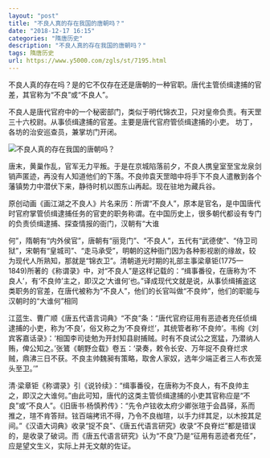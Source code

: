 ```yaml
---
layout: "post"
title: "不良人真的存在我国的唐朝吗？"
date: "2018-12-17 16:15"
categories: "隋唐历史"
description: "不良人真的存在我国的唐朝吗？"
tags: 隋唐历史
url: https://www.y5000.com/zgls/st/7195.html
---
```






不良人真的存在吗？是的它不仅存在还是唐朝的一种官职。唐代主管侦缉逮捕的官差，其官称为“不良”或“不良人”。

不良人是唐代官府中的一个秘密部门，类似于明代锦衣卫，只对皇帝负责。有天罡三十六校尉。从事侦缉逮捕的官差。主要是唐代官府管侦缉逮捕的小吏。
坊丁，各坊的治安巡查员，兼掌坊门开闭。

![不良人真的存在我国的唐朝吗？](/uploads/allimg/161214/6-161214114Q5148.JPG)

唐末，黄巢作乱，官军无力平叛。于是在京城陷落前夕，不良人携皇室至宝龙泉剑销声匿迹，再没有人知道他们的下落。不良帅袁天罡暗中将手下不良人遣散到各个藩镇势力中潜伏下来，静待时机以图东山再起。现在驻地为藏兵谷。

原创动画《画江湖之不良人》片名来历：所谓“不良人”，原本是官名，是中国唐代时官府掌管侦缉逮捕任务的官吏的职务称谓。在中国历史上，很多朝代都设有专门的负责侦缉逮捕、探查情报的衙门，汉朝有“大谁

何”，隋朝有“内外侯官”，唐朝有“丽竞门”、“不良人”，五代有“武德使”、“侍卫司狱”，宋朝有“皇城司”、“走马承受”，明朝的这种衙门因为各种影视剧的缘故，较为现代人所熟知，那就是“锦衣卫”。清朝道光时期的礼部主事梁章钜(1775—1849)所著的《称谓录》中，对“不良人”是这样记载的：“缉事番役，在唐称为‘不良人’，有‘不良帅’主之，即汉之‘大谁何’也。”译成现代文就是说，从事侦缉捕盗这类职务的官差，在唐代被称为“不良人”，他们的长官叫做“不良帅”，他们的职能与汉朝时的“大谁何”相同

江蓝生、曹广顺《唐五代语言词典》“不良”条：“唐代官府征用有恶迹者充任侦缉逮捕的小吏，称为‘不良’，俗又称之为‘不良脊烂’，其统管者称‘不良帅’。韦绚《刘宾客嘉话录》：‘相国李司徒勉为开封知县尉捕贼。时有不良试公之宽猛，乃潜纳人贿，俾公知之。’张鷟《朝野佥载》卷五：‘录奏，敕令长安、万年捉不良脊烂求贼，鼎沸三日不获。不良主帅魏昶有策略，取舍人家奴，选年少端正者三人布衣笼头至卫。’”

清·梁章钜《称谓录》引《说铃续》：“缉事番役，在唐称为不良人，有不良帅主之，即汉之大谁何。”由此可知，唐代的这类主管侦缉逮捕的小吏其官称应是“不良”或“不良人”。《旧唐书·杨慎矜传》：“先令卢铉收太府少卿张瑄于会昌驿，系而推之，瑄不肯答辩。铉百端拷讯不得，乃令不良枷瑄，以手力绊其足，以木按其足间。”《汉语大词典》收录“捉不良”、《唐五代语言研究》收录“不良脊烂”都是错误的，是收录了破词。而《唐五代语言研究》认为“不良”乃是“征用有恶迹者充任”，应是望文生义，实际上并无文献的佐证。
